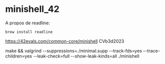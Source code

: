# minishell_42

A propos de readline:

```
brew install readline
```

https://42evals.com/common-core/minishell
CVb3d2023

make && valgrind --suppressions=./minimal.supp --track-fds=yes --trace-children=yes --leak-check=full --show-leak-kinds=all ./minishell